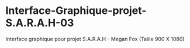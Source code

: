 # Interface-Graphique-projet-S.A.R.A.H-03
Interface graphique pour projet S.A.R.A.H - Megan Fox (Taille 900 X 1080)
